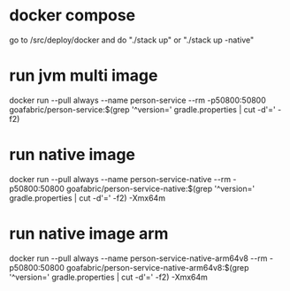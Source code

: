 # docker compose
go to /src/deploy/docker and do "./stack up" or "./stack up -native"

# run jvm multi image
docker run --pull always --name person-service --rm -p50800:50800 goafabric/person-service:$(grep '^version=' gradle.properties | cut -d'=' -f2)

# run native image
docker run --pull always --name person-service-native --rm -p50800:50800 goafabric/person-service-native:$(grep '^version=' gradle.properties | cut -d'=' -f2) -Xmx64m

# run native image arm
docker run --pull always --name person-service-native-arm64v8 --rm -p50800:50800 goafabric/person-service-native-arm64v8:$(grep '^version=' gradle.properties | cut -d'=' -f2) -Xmx64m
